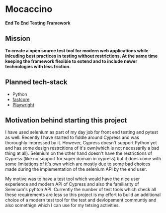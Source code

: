 # Mocaccino
**End To End Testing Framework**

## Mission
**To create a open source test tool for modern web applications while inlcuding best practices in testing without restrictions. At the same time keeping the framework flexible to extend and to include newer technologies with less friction.**

## Planned tech-stack
* Python
* [fastcore](https://fastcore.fast.ai/)
* [Playwright](https://playwright.dev/)

## Motivation behind starting this project
I have used selenium as part of my day job for front end testing and pytest as well. Recently I have started to fiddle around Cypress and was thoroughly impressed by it. However, Cypress doesn't support Python yet and has some design restrcitions of it's own(which is not necessarily a bad thing at all). Selenium on the other hand doesn't have the restrictions of Cypress (like no support for super domain in cypress) but it does come with some limitations of it's own which are mostly due to some bad choices made during the implementation of the selenium API by the end user.

My motive was to have a test tool which would have the nice user experience and modern API of Cypress and also the familiarity of Selenium's pyhton API. Currently the number of test tools which check all these requirements are less so this project is my effort to build an additional choice of a modern test tool for the test and devlopement communtiy and also somethign which I can use for my tetsing activities.

